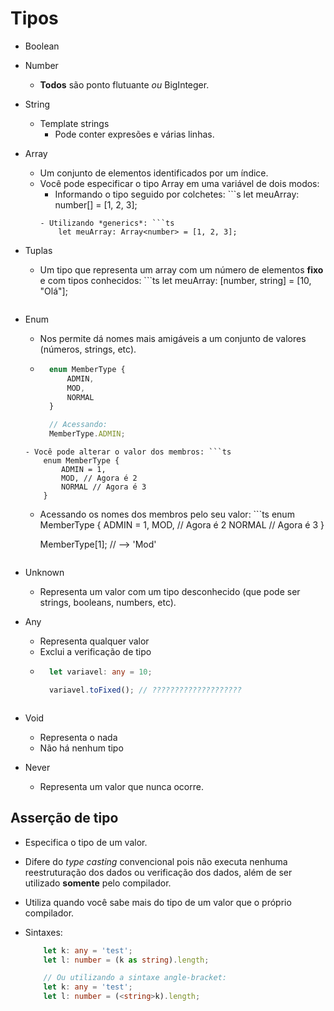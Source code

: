 # Tipos

- Boolean
- Number
    - **Todos** são ponto flutuante *ou* BigInteger.
- String
    - Template strings
        - Pode conter expresões e várias linhas.
- Array
    - Um conjunto de elementos identificados por um índice.
    - Você pode especificar o tipo Array em uma variável de dois modos:
        - Informando o tipo seguido por colchetes: ```s
            let meuArray: number[] = [1, 2, 3];
        ```
        - Utilizando *generics*: ```ts
            let meuArray: Array<number> = [1, 2, 3];
        ```
- Tuplas
    - Um tipo que representa um array com um número de elementos **fixo** e com tipos conhecidos: ```ts
        let meuArray: [number, string] = [10, "Olá"];
    ```
- Enum
    - Nos permite dá nomes mais amigáveis a um conjunto de valores (números, strings, etc).
    - ```ts
        enum MemberType {
            ADMIN,
            MOD,
            NORMAL
        }

        // Acessando:
        MemberType.ADMIN;
    ```
    - Você pode alterar o valor dos membros: ```ts
        enum MemberType {
            ADMIN = 1,
            MOD, // Agora é 2
            NORMAL // Agora é 3
        }
    ```

    - Acessando os nomes dos membros pelo seu valor: ```ts
        enum MemberType {
            ADMIN = 1,
            MOD, // Agora é 2
            NORMAL // Agora é 3
        }

        MemberType[1]; // --> 'Mod'
    ```
- Unknown
    - Representa um valor com um tipo desconhecido (que pode ser strings, booleans, numbers, etc).

- Any
    - Representa qualquer valor
    - Exclui a verificação de tipo
    - ```ts
        let variavel: any = 10;

        variavel.toFixed(); // ????????????????????
    ```

- Void
    - Representa o nada
    - Não há nenhum tipo

- Never
    - Representa um valor que nunca ocorre.

## Asserção de tipo

- Especifica o tipo de um valor.
- Difere do *type casting* convencional pois não executa nenhuma reestruturação dos dados ou verificação dos dados, além de ser utilizado **somente** pelo compilador.
- Utiliza quando você sabe mais do tipo de um valor que o próprio compilador.

- Sintaxes:
    ```ts
        let k: any = 'test';
        let l: number = (k as string).length;

        // Ou utilizando a sintaxe angle-bracket:
        let k: any = 'test';
        let l: number = (<string>k).length;
    ```
